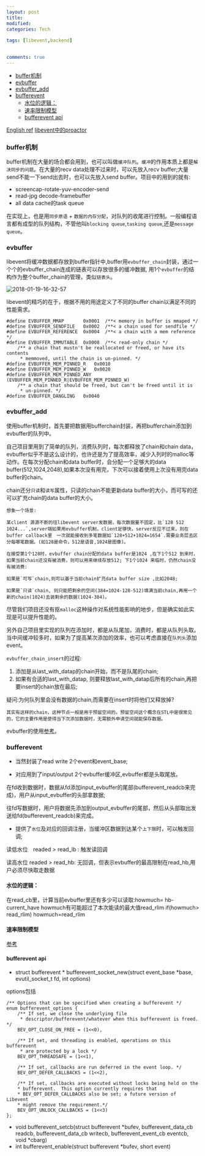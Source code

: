 ```yaml
---
layout: post
title:
modified:
categories: Tech
 
tags: [libevent,backend]

  
comments: true
---
```

<!-- TOC -->

- [buffer机制](#buffer机制)
- [evbuffer](#evbuffer)
- [evbuffer_add](#evbuffer_add)
- [bufferevent](#bufferevent)
    - [水位的逻辑：](#水位的逻辑)
    - [速率限制模型](#速率限制模型)
    - [bufferevent api](#bufferevent-api)

<!-- /TOC -->

[English ref](http://www.wangafu.net/~nickm/libevent-book/Ref6_bufferevent.html)
[libevent中的proactor](http://blog.csdn.net/sryan/article/details/52808678)

### buffer机制
buffer机制在大量的场合都会用到，也可以叫做`缓冲队列`。`缓冲`的作用本质上都是`解决同步的问题`。在大量的recv data处理不过来时，可以先放入recv buffer;大量send不能一下send出去时，也可以先放入send buffer。项目中的用到的就有:
* screencap-rotate-yuv-encoder-send
* read-jpg decode-framebuffer
* all data cache的task queue

在实现上，也是用`同步原语` + `数据的内存分配`，对队列的收尾进行控制。一般编程语言都有成型的队列结构，不管他叫`blocking queue`,`tasking queue`,还是`message queue`。

### evbuffer 

libevent将缓冲数据都存放到buffer指针中,buffer用`evbuffer_chain`封装，通过一个个的evbuffer_chain连成的链表可以存放很多的缓冲数据, 用1个`evbuffer`的结构作为整个buffer_chain的管理，类似`链表头`。

![2018-01-19-16-32-57](https://images-1257933000.cos.ap-chengdu.myqcloud.com/2018-01-19-16-32-57.png)

libevent的精巧的在于，根据不用的用途定义了不同的buffer chain以满足不同的性能需求。
```
#define EVBUFFER_MMAP		0x0001	/**< memory in buffer is mmaped */
#define EVBUFFER_SENDFILE	0x0002	/**< a chain used for sendfile */
#define EVBUFFER_REFERENCE	0x0004	/**< a chain with a mem reference */
#define EVBUFFER_IMMUTABLE	0x0008	/**< read-only chain */
	/** a chain that mustn't be reallocated or freed, or have its contents
	 * memmoved, until the chain is un-pinned. */
#define EVBUFFER_MEM_PINNED_R	0x0010
#define EVBUFFER_MEM_PINNED_W	0x0020
#define EVBUFFER_MEM_PINNED_ANY (EVBUFFER_MEM_PINNED_R|EVBUFFER_MEM_PINNED_W)
	/** a chain that should be freed, but can't be freed until it is
	 * un-pinned. */
#define EVBUFFER_DANGLING	0x0040

```

### evbuffer_add

使用buffer机制时，首先要把数据用bufferchain封装，再把bufferchain添加到evbuffer的队列中。

自己项目里用到了简单的队列，消费队列时，每次都释放了chain和chain data，evbuffer似乎不是这么设计的，也许还是为了提高效率，减少入列时的malloc等动作。在每次分配chain和data buffer时，会分配一个足够大的data buffer(512,1024,2048),如果本次没有用完，下次可以接着使用上次没有用完data buffer的chain。

chain还分`只读`和`读写`属性，只读的chain不能更新data buffer的大小，而可写的还可以扩充chain的data buffer的大小。

```
想象一个场景:

某client 源源不断的往libevent server发数据，每次数据量不固定，比`128 512 1024...`,server端如果用evbuffer机制，client足够快，server反应不过来，则在buffer callback里　一次就能接收到多笔数据如`128+512+1024=1654`.需要业务层去区分每哪笔数据。(如128是命令，512是语音,1024是图像)。

在接受第1个128时，evbuffer chain分配的data buffer是1024 ,在下1个512 到来时，如果当前chain还没有被消费，则可以用来继续存放512; 下1个1024 来临时，仍然chain没有被消费: 

如果是`可写`chain,则可以基于当前chain扩充data buffer size ,比如2048;

如果是`只读`chain, 则只能把剩余的空间(384=1024-128-512)填满当前chain,再用一个新的chain(1024)去装剩余的数据(1024-384)。
```

尽管我们项目还没有抠`malloc`这种操作对系统性能影响的地步，但是确实如此实现是可以提升性能的。


另外自己项目里实现的队列在添加时，都是从队尾加，消费时，都是从队列头取。当中间缓冲较多时，如果为了提高某次添加的效率，也可以考虑直接在`队列头`添加event。

`evbuffer_chain_insert`的过程:

1. 添加是从last_with_datap的chain开始，而不是队尾的chain;
2. 如果有合适的last_with_datap, 则要释放last_with_datap后所有的chain,再把要insert的chain放在最后;

疑问:为何队列里会没有数据的chain,而需要在insert时将他们又释放掉?

```
其实有这样的chain，这种节点一般是用于预留空间的。预留空间这个概念在STL中是很常见的，它的主要作用是使得当下次添加数据时，无需额外申请空间就能保存数据。
```

evbuffer的使用[参考](http://blog.csdn.net/windeal3203/article/details/52864994)。



### bufferevent

* 当然封装了read write 2个event和event_base;

* 对应用到了input/output 2个evbuffer缓冲区,evbuffer都是头取尾放。

在fd收到数据时，数据从fd添加input_evbuffer的尾部(bufferevent_readcb来完成)，用户从input_evbuffer的头部拿数据;　

往fd写数据时，用户将数据先添加到output_evbuffer的尾部，然后从头部取出发送给fd(bufferevent_readcb)来完成。
* 提供了`水位`及对应的回调注册，当缓冲区数据到达某个`上下限`时，可以触发回调;

读低水位　readed > read_lb : 触发读回调

读高水位 readed > read_hb: 无回调，但表示evbuffer的最高限制在read_hb,用户必须尽快取走数据


#### 水位的逻辑：

在read_cb里，计算当前evbuffer里还有多少可以读取:howmuch= hb-current_have
howmuch有可能超过了本次能读的最大值read_rlim if(howmuch> read_rlim) howmuch=read_rlim

#### 速率限制模型

[参考](http://blog.csdn.net/windeal3203/article/details/52849236)


#### bufferevent api

* struct bufferevent *  bufferevent_socket_new(struct event_base *base, evutil_socket_t fd,  int options) 

options包括
```
/** Options that can be specified when creating a bufferevent */
enum bufferevent_options {
	/** If set, we close the underlying file
	 * descriptor/bufferevent/whatever when this bufferevent is freed. */
	BEV_OPT_CLOSE_ON_FREE = (1<<0),

	/** If set, and threading is enabled, operations on this bufferevent
	 * are protected by a lock */
	BEV_OPT_THREADSAFE = (1<<1),

	/** If set, callbacks are run deferred in the event loop. */
	BEV_OPT_DEFER_CALLBACKS = (1<<2),

	/** If set, callbacks are executed without locks being held on the
	* bufferevent.  This option currently requires that
	* BEV_OPT_DEFER_CALLBACKS also be set; a future version of Libevent
	* might remove the requirement.*/
	BEV_OPT_UNLOCK_CALLBACKS = (1<<3)
};

```


* void bufferevent_setcb(struct bufferevent *bufev, bufferevent_data_cb readcb, bufferevent_data_cb writecb, bufferevent_event_cb eventcb, void *cbarg) 
* int bufferevent_enable(struct bufferevent *bufev, short event) 
